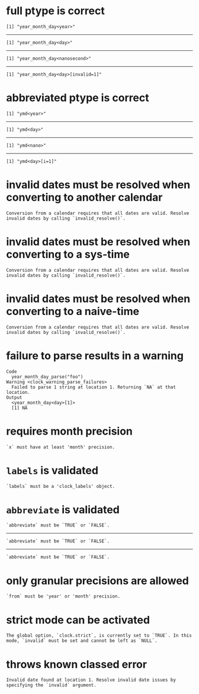 # full ptype is correct

    [1] "year_month_day<year>"

---

    [1] "year_month_day<day>"

---

    [1] "year_month_day<nanosecond>"

---

    [1] "year_month_day<day>[invalid=1]"

# abbreviated ptype is correct

    [1] "ymd<year>"

---

    [1] "ymd<day>"

---

    [1] "ymd<nano>"

---

    [1] "ymd<day>[i=1]"

# invalid dates must be resolved when converting to another calendar

    Conversion from a calendar requires that all dates are valid. Resolve invalid dates by calling `invalid_resolve()`.

# invalid dates must be resolved when converting to a sys-time

    Conversion from a calendar requires that all dates are valid. Resolve invalid dates by calling `invalid_resolve()`.

# invalid dates must be resolved when converting to a naive-time

    Conversion from a calendar requires that all dates are valid. Resolve invalid dates by calling `invalid_resolve()`.

# failure to parse results in a warning

    Code
      year_month_day_parse("foo")
    Warning <clock_warning_parse_failures>
      Failed to parse 1 string at location 1. Returning `NA` at that location.
    Output
      <year_month_day<day>[1]>
      [1] NA

# requires month precision

    `x` must have at least 'month' precision.

# `labels` is validated

    `labels` must be a 'clock_labels' object.

# `abbreviate` is validated

    `abbreviate` must be `TRUE` or `FALSE`.

---

    `abbreviate` must be `TRUE` or `FALSE`.

---

    `abbreviate` must be `TRUE` or `FALSE`.

# only granular precisions are allowed

    `from` must be 'year' or 'month' precision.

# strict mode can be activated

    The global option, `clock.strict`, is currently set to `TRUE`. In this mode, `invalid` must be set and cannot be left as `NULL`.

# throws known classed error

    Invalid date found at location 1. Resolve invalid date issues by specifying the `invalid` argument.

